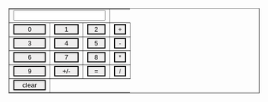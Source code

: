 <!DOCTYPE html>
<html>
<head>
    <script>
        function view(num)
        {
        document.getElementById("result").value+=num
        }
        function compute()
        {
        let x=document.getElementById("result").value
        let y=eval(x)
        document.getElementById("result").value=y
        }
        function clr(){
        document.getElementById("result").value=""
        }
        </script>
</head>
<body>
<center>
<table border="1">
    <tr>
        <td colspan="3"><input type="text" id="result"</td>
    </tr>
    <tr>
<td><input type="button" value="0" onclick="view(0)"/></td>
<td><input type="button" value="1" onclick="view(1)"/></td>
<td><input type="button" value="2" onclick="view(2)"/></td>
<td><input type="button" value="+" onclick="view('+')"/></td>
</tr>
<tr>
<td><input type="button" value="3" onclick="view(3)"/></td>
<td><input type="button" value="4" onclick="view(4)"/></td>
<td><input type="button" value="5" onclick="view(5)"/></td>
<td><input type="button" value="-" onclick="view('-')"/></td>
</tr>
<tr>
    <td><input type="button" value="6" onclick="view(6)"/></td>
    <td><input type="button" value="7" onclick="view(7)"/></td>
    <td><input type="button" value="8" onclick="view(8)"/></td>
    <td><input type="button" value="*" onclick="view('*')"/></td>
</tr>
<tr>
<td><input type="button" value="9" onclick="view('9')"/></td>
<td><input type="button" value="+/-" onclick="view('+/-')"/></td>
<td><input type="button" value="=" onclick="compute()"/></td>
<td><input type="button" value="/" onclick="view('/')"/></td>
</tr>
<tr>
    <td><input type="button" value="clear" onclick="clr()"/></td>
</tr>
</table>
</center>
</body>
</html>
<style>
input[type="button"]
{
    background-color: rgba(206, 201, 201, 0.301);
    color: black;
    border: solid black 2px;
    width: 100%;
}
</style>
